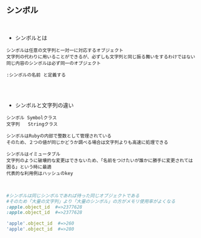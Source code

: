 ## シンボル
<br>

- シンボルとは  
```
シンボルは任意の文字列と一対一に対応するオブジェクト
文字列の代わりに用いることができるが、必ずしも文字列と同じ振る舞いをするわけではない
同じ内容のシンボルは必ず同一のオブジェクト

:シンボルの名前 と定義する

```
<br>
<br>

- シンボルと文字列の違い  
```
シンボル Symbolクラス
文字列   Stringクラス

シンボルはRubyの内部で整数として管理されている
そのため、２つの値が同じかどうか調べる場合は文字列よりも高速に処理できる

シンボルはイミュータブル
文字列のように破壊的な変更はできないため、「名前をつけたいが誰かに勝手に変更されては困る」という時に最適
代表的な利用例はハッシュのkey
```
<br>

```rb
#シンボルは同じシンボルであれば待った同じオブジェクトである
#そのため「大量の文字列」より「大量のシンボル」の方がメモリ使用率がよくなる
:apple.object_id  #=>2377628
:apple.object_id  #=>2377628

'apple'.object_id  #=>260 
'apple'.object_id  #=>280
```